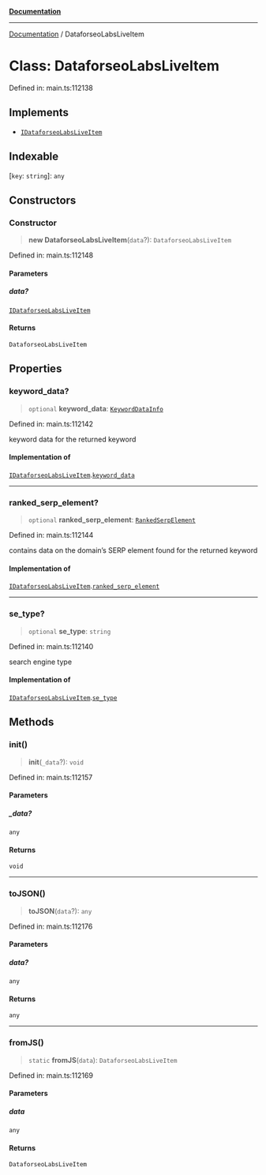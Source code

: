 [**Documentation**](../README.md)

***

[Documentation](../README.md) / DataforseoLabsLiveItem

# Class: DataforseoLabsLiveItem

Defined in: main.ts:112138

## Implements

- [`IDataforseoLabsLiveItem`](../interfaces/IDataforseoLabsLiveItem.md)

## Indexable

\[`key`: `string`\]: `any`

## Constructors

### Constructor

> **new DataforseoLabsLiveItem**(`data`?): `DataforseoLabsLiveItem`

Defined in: main.ts:112148

#### Parameters

##### data?

[`IDataforseoLabsLiveItem`](../interfaces/IDataforseoLabsLiveItem.md)

#### Returns

`DataforseoLabsLiveItem`

## Properties

### keyword\_data?

> `optional` **keyword\_data**: [`KeywordDataInfo`](KeywordDataInfo.md)

Defined in: main.ts:112142

keyword data for the returned keyword

#### Implementation of

[`IDataforseoLabsLiveItem`](../interfaces/IDataforseoLabsLiveItem.md).[`keyword_data`](../interfaces/IDataforseoLabsLiveItem.md#keyword_data)

***

### ranked\_serp\_element?

> `optional` **ranked\_serp\_element**: [`RankedSerpElement`](RankedSerpElement.md)

Defined in: main.ts:112144

contains data on the domain’s SERP element found for the returned keyword

#### Implementation of

[`IDataforseoLabsLiveItem`](../interfaces/IDataforseoLabsLiveItem.md).[`ranked_serp_element`](../interfaces/IDataforseoLabsLiveItem.md#ranked_serp_element)

***

### se\_type?

> `optional` **se\_type**: `string`

Defined in: main.ts:112140

search engine type

#### Implementation of

[`IDataforseoLabsLiveItem`](../interfaces/IDataforseoLabsLiveItem.md).[`se_type`](../interfaces/IDataforseoLabsLiveItem.md#se_type)

## Methods

### init()

> **init**(`_data`?): `void`

Defined in: main.ts:112157

#### Parameters

##### \_data?

`any`

#### Returns

`void`

***

### toJSON()

> **toJSON**(`data`?): `any`

Defined in: main.ts:112176

#### Parameters

##### data?

`any`

#### Returns

`any`

***

### fromJS()

> `static` **fromJS**(`data`): `DataforseoLabsLiveItem`

Defined in: main.ts:112169

#### Parameters

##### data

`any`

#### Returns

`DataforseoLabsLiveItem`
